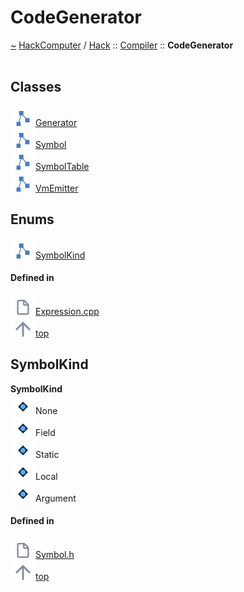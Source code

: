 <a id="codegenerator"></a>
<h1>CodeGenerator</h1>
<a id="a00757"></a>
<a href="https://github.com/CharlesCarley/HackComputer#~">~</a>
<a href="index.md#index">HackComputer</a>
<span class="inline-text">/</span>
<a href="a00750.md#hack">Hack</a>
<span class="inline-text">::</span>
<a href="a00756.md#compiler">Compiler</a>
<span class="inline-text">::</span>
<span class="bold-text"><b>CodeGenerator</b></span>
<br/>
<br/>
<a id="classes"></a>
<h2>Classes</h2>
<div class="icon-link">
<img src="../images/class.svg"/><a href="a01034.md#generator">Generator</a>
</div>
<div class="icon-link">
<img src="../images/class.svg"/><a href="a01042.md#symbol">Symbol</a>
</div>
<div class="icon-link">
<img src="../images/class.svg"/><a href="a01046.md#symboltable">SymbolTable</a>
</div>
<div class="icon-link">
<img src="../images/class.svg"/><a href="a01050.md#vmemitter">VmEmitter</a>
</div>
<a id="enums"></a>
<h2>Enums</h2>
<span class="icon-list-item"><a href="#symbolkind" class="icon-list-item"><img src="../images/class.svg" class="icon-list-item"/><span class="icon-list-item">SymbolKind</span>
</a>
</span>
<br/>
<a id="defined-in"></a>
<h4>Defined in</h4>
<span class="icon-list-item"><a href="https://github.com/CharlesCarley/HackComputer/blob/master/Source/Compiler/Generator/Expression.cpp#L25" class="icon-list-item"><img src="../images/file.svg" class="icon-list-item"/><span class="icon-list-item">Expression.cpp</span>
</a>
</span>
<br/>
<span class="icon-list-item"><a href="#codegenerator" class="icon-list-item"><img src="../images/jumpToTop.svg" class="icon-list-item"/><span class="icon-list-item">top</span>
</a>
</span>
<a id="symbolkind"></a>
<h2>SymbolKind</h2>
<span class="bold-text"><b>SymbolKind</b></span>
<br/>
<a id="none"></a>
<div class="paragraph">
<span class="paragraph"><img src="../images/enum.svg"/><span class="inline-text">None</span>
</span>
</div>
<a id="field"></a>
<div class="paragraph">
<span class="paragraph"><img src="../images/enum.svg"/><span class="inline-text">Field</span>
</span>
</div>
<a id="static"></a>
<div class="paragraph">
<span class="paragraph"><img src="../images/enum.svg"/><span class="inline-text">Static</span>
</span>
</div>
<a id="local"></a>
<div class="paragraph">
<span class="paragraph"><img src="../images/enum.svg"/><span class="inline-text">Local</span>
</span>
</div>
<a id="argument"></a>
<div class="paragraph">
<span class="paragraph"><img src="../images/enum.svg"/><span class="inline-text">Argument</span>
</span>
</div>
<a id="none"></a>
<a id="field"></a>
<a id="static"></a>
<a id="local"></a>
<a id="argument"></a>
<a id="defined-in"></a>
<h4>Defined in</h4>
<span class="icon-list-item"><a href="https://github.com/CharlesCarley/HackComputer/blob/master/Source/Compiler/Generator/Symbol.h#L28" class="icon-list-item"><img src="../images/file.svg" class="icon-list-item"/><span class="icon-list-item">Symbol.h</span>
</a>
</span>
<br/>
<span class="icon-list-item"><a href="#codegenerator" class="icon-list-item"><img src="../images/jumpToTop.svg" class="icon-list-item"/><span class="icon-list-item">top</span>
</a>
</span>
<br/>
</div>
</div>
</body>
</html>
